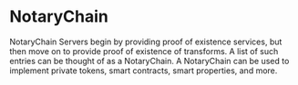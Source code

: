 NotaryChain
===========

NotaryChain Servers begin by providing proof of existence services, but then move on to provide proof of existence of transforms.  A list of such entries can be thought of as a NotaryChain.  A NotaryChain can be used to implement private tokens, smart contracts, smart properties, and more.
